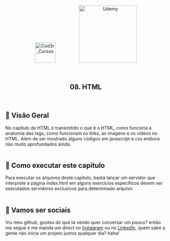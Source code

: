<br />
<p align="center">
  <img src="https://s3.amazonaws.com/thinkific-import/220759/AaQOupKTMCZDEzzmIaSR_SO-LOGO-300.png" alt="Cod3r_Cursos" width="64">
  &nbsp;&nbsp;&nbsp;&nbsp;&nbsp;&nbsp;&nbsp;&nbsp;&nbsp;&nbsp;&nbsp;&nbsp;&nbsp;&nbsp;&nbsp;&nbsp;&nbsp;
  <img src="https://logodownload.org/wp-content/uploads/2019/07/udemy-logo.png" alt="Udemy" width="180">
</p>
<br />
<h2 align="center">08. HTML</h2>
<br />

## :eyes: Visão Geral 
  No capítulo de HTML é transmitido o que é o HTML, como funciona a anatomia das tags, como funcionam
  os links, as imagens e os vídeos no HTML. Além de ser mostrado alguns códigos em javascript
  e css embora não muito aprofundados ainda.
<br /><br />

## :rocket: Como executar este capítulo
  Para executar os arquivos deste capítulo, basta lançar um servidor que interprete a página index.html
  em alguns exercicios especificos devem ser executados servidores exclusivos para determinado arquivo.
<br /><br />
   
## :wave: Vamos ser sociais
   Viu meu github, gostou do que ta vendo quer conversar um pouco? então me segue e me manda um direct no <a href="https://www.instagram.com/edvaldo_junior_dev/">Instagram</a> ou no <a href="https://www.linkedin.com/in/edvaldojuniordev/">LinkedIn</a>, quem sabe a gente não inicia um projeto juntos qualquer dia? haha!
<br />
